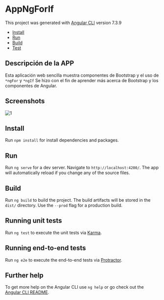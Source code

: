 # AppNgForIf

This project was generated with [Angular CLI](https://github.com/angular/angular-cli) version 7.3.9

- [Install](#install)
- [Run](#Run)
- [Build](#Build)
- [Test](#Running-unit-tests)

## Descripción de la APP

Esta aplicación web sencilla muestra componentes de Bootstrap y el uso de `*ngFor` y `*ngIf`
Se hizo con el fin de aprender más acerca de Bootstrap y los componentes de Angular.

## Screenshots

![1](https://user-images.githubusercontent.com/24251638/64930715-f394fe80-d7f8-11e9-96a5-46db6f28eb38.jpg)

## Install

Run `npm install` for install dependencies and packages.

## Run

Run `ng serve` for a dev server. Navigate to `http://localhost:4200/`. The app will automatically reload if you change any of the source files.

## Build

Run `ng build` to build the project. The build artifacts will be stored in the `dist/` directory. Use the `--prod` flag for a production build.

## Running unit tests

Run `ng test` to execute the unit tests via [Karma](https://karma-runner.github.io).

## Running end-to-end tests

Run `ng e2e` to execute the end-to-end tests via [Protractor](http://www.protractortest.org/).

## Further help

To get more help on the Angular CLI use `ng help` or go check out the [Angular CLI README](https://github.com/angular/angular-cli/blob/master/README.md).
